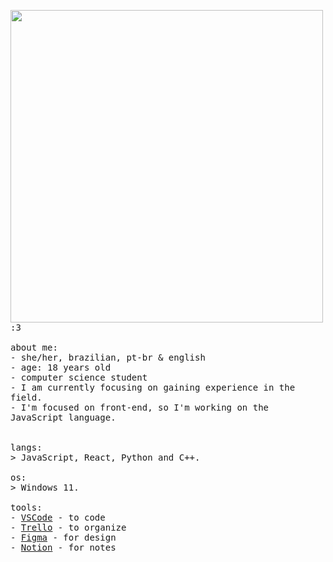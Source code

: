 <p float="left">
 <img src="https://media.discordapp.net/attachments/760622341007999017/1294103619133636688/Captura_de_tela_2024-10-10_220451.png?ex=6709cb6a&is=670879ea&hm=0c36717c25301874177aafe7dbcee71ce966bf4b163940c374ae954e8e66c4a4&=&format=webp&quality=lossless&width=390&height=671" width="500" align="left">

  <p float="left">
    <samp>
      :3 
      <br>
      <br>
      about me:<br>
             - she/her, brazilian, pt-br & english <br>
             - age: 18 years old<br>
             - computer science student<br>
             - I am currently focusing on gaining experience in the field.<br>
             - I'm focused on front-end, so I'm working on the JavaScript language.<br>
      <br>
      <br>
      langs:<br>
          > JavaScript, React, Python and C++.
      <br>
      <br>
      os:<br>
        >  Windows 11.
      <br>
      <br>
      tools:<br>
          - <a href="https://code.visualstudio.com">VSCode</a> - to code<br>
          - <a href="https://trello.com/">Trello</a> - to organize<br>
          - <a href="https://www.figma.com/">Figma</a> - for design<br>
          - <a href="https://www.notion.so/">Notion</a> - for notes
     <br>
     <br>
      
  </p>
</p>

